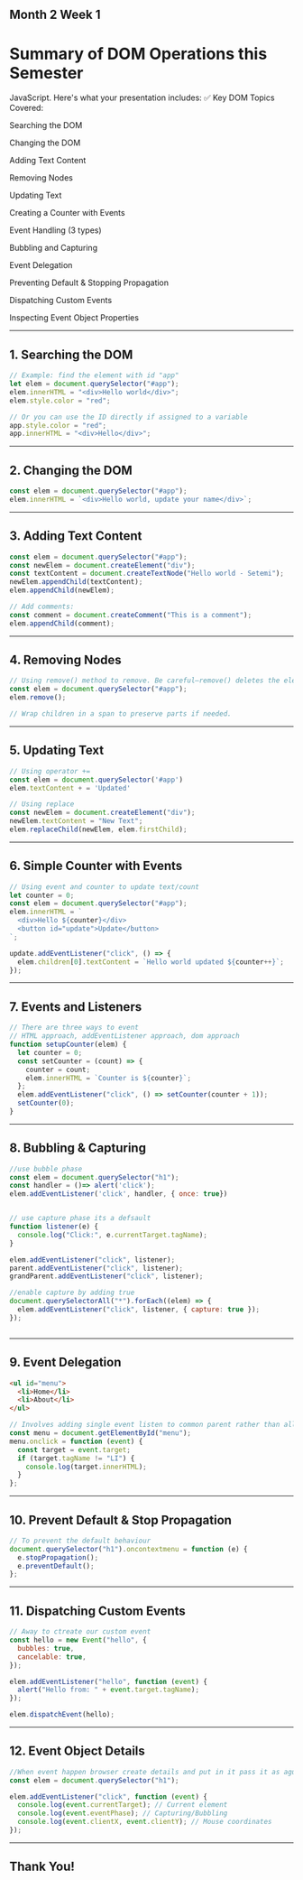 
## Month 2 Week 1 
# Summary of DOM Operations this Semester


JavaScript. Here's what your presentation includes: ✅ Key DOM Topics Covered:

Searching the DOM

Changing the DOM

Adding Text Content

Removing Nodes

Updating Text

Creating a Counter with Events

Event Handling (3 types)

Bubbling and Capturing

Event Delegation

Preventing Default & Stopping Propagation

Dispatching Custom Events

Inspecting Event Object Properties



---

## 1. Searching the DOM

```js
// Example: find the element with id "app"
let elem = document.querySelector("#app");
elem.innerHTML = "<div>Hello world</div>";
elem.style.color = "red";

// Or you can use the ID directly if assigned to a variable
app.style.color = "red";
app.innerHTML = "<div>Hello</div>";
```

---

## 2. Changing the DOM

```js
const elem = document.querySelector("#app");
elem.innerHTML = `<div>Hello world, update your name</div>`;
```

---

## 3. Adding Text Content

```js
const elem = document.querySelector("#app");
const newElem = document.createElement("div");
const textContent = document.createTextNode("Hello world - Setemi");
newElem.appendChild(textContent);
elem.appendChild(newElem);

// Add comments:
const comment = document.createComment("This is a comment");
elem.appendChild(comment);
```

---

## 4. Removing Nodes

```js
// Using remove() method to remove. Be careful—remove() deletes the element and its children:
const elem = document.querySelector("#app");
elem.remove();

// Wrap children in a span to preserve parts if needed.
```

---

## 5. Updating Text

```js
// Using operator +=
const elem = document.querySelector('#app')
elem.textContent + = 'Updated'

// Using replace
const newElem = document.createElement("div");
newElem.textContent = "New Text";
elem.replaceChild(newElem, elem.firstChild);


```

---

## 6. Simple Counter with Events

```js
// Using event and counter to update text/count
let counter = 0;
const elem = document.querySelector("#app");
elem.innerHTML = `
  <div>Hello ${counter}</div>
  <button id="update">Update</button>
`;

update.addEventListener("click", () => {
  elem.children[0].textContent = `Hello world updated ${counter++}`;
});
```

---

## 7. Events and Listeners

```js
// There are three ways to event
// HTML approach, addEventListener approach, dom approach
function setupCounter(elem) {
  let counter = 0;
  const setCounter = (count) => {
    counter = count;
    elem.innerHTML = `Counter is ${counter}`;
  };
  elem.addEventListener("click", () => setCounter(counter + 1));
  setCounter(0);
}
```

---

## 8. Bubbling & Capturing

```js
//use bubble phase
const elem = document.querySelector("h1");
const handler = ()=> alert('click');
elem.addEventListener('click', handler, { once: true})


// use capture phase its a defsault
function listener(e) {
  console.log("Click:", e.currentTarget.tagName);
}

elem.addEventListener("click", listener);
parent.addEventListener("click", listener);
grandParent.addEventListener("click", listener);

//enable capture by adding true
document.querySelectorAll("*").forEach((elem) => {
  elem.addEventListener("click", listener, { capture: true });
});



```

---

## 9. Event Delegation

```html
<ul id="menu">
  <li>Home</li>
  <li>About</li>
</ul>
```

```js
// Involves adding single event listen to common parent rather than all
const menu = document.getElementById("menu");
menu.onclick = function (event) {
  const target = event.target;
  if (target.tagName != "LI") {
    console.log(target.innerHTML);
  }
};
```

---

## 10. Prevent Default & Stop Propagation

```js
// To prevent the default behaviour 
document.querySelector("h1").oncontextmenu = function (e) {
  e.stopPropagation();
  e.preventDefault();
};
```

---

## 11. Dispatching Custom Events

```js
// Away to ctreate our custom event 
const hello = new Event("hello", {
  bubbles: true,
  cancelable: true,
});

elem.addEventListener("hello", function (event) {
  alert("Hello from: " + event.target.tagName);
});

elem.dispatchEvent(hello);
```

---

## 12. Event Object Details

```js
//When event happen browser create details and put in it pass it as agument to handler
const elem = document.querySelector("h1");

elem.addEventListener("click", function (event) {
  console.log(event.currentTarget); // Current element
  console.log(event.eventPhase); // Capturing/Bubbling
  console.log(event.clientX, event.clientY); // Mouse coordinates
});
```

---

## Thank You!
